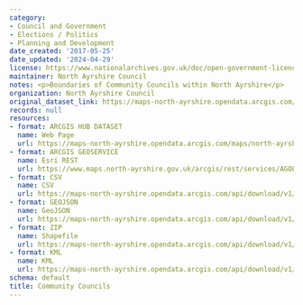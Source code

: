 ```yaml
---
category:
- Council and Government
- Elections / Politics
- Planning and Development
date_created: '2017-05-25'
date_updated: '2024-04-29'
license: https://www.nationalarchives.gov.uk/doc/open-government-licence/version/3/
maintainer: North Ayrshire Council
notes: <p>Boundaries of Community Councils within North Ayrshire</p>
organization: North Ayrshire Council
original_dataset_link: https://maps-north-ayrshire.opendata.arcgis.com/maps/north-ayrshire::community-councils
records: null
resources:
- format: ARCGIS HUB DATASET
  name: Web Page
  url: https://maps-north-ayrshire.opendata.arcgis.com/maps/north-ayrshire::community-councils
- format: ARCGIS GEOSERVICE
  name: Esri REST
  url: https://www.maps.north-ayrshire.gov.uk/arcgis/rest/services/AGOL/Open_Data_Portal/MapServer/9
- format: CSV
  name: CSV
  url: https://maps-north-ayrshire.opendata.arcgis.com/api/download/v1/items/1458fb6cacdd4beeb2076487aac71c8b/csv?layers=9
- format: GEOJSON
  name: GeoJSON
  url: https://maps-north-ayrshire.opendata.arcgis.com/api/download/v1/items/1458fb6cacdd4beeb2076487aac71c8b/geojson?layers=9
- format: ZIP
  name: Shapefile
  url: https://maps-north-ayrshire.opendata.arcgis.com/api/download/v1/items/1458fb6cacdd4beeb2076487aac71c8b/shapefile?layers=9
- format: KML
  name: KML
  url: https://maps-north-ayrshire.opendata.arcgis.com/api/download/v1/items/1458fb6cacdd4beeb2076487aac71c8b/kml?layers=9
schema: default
title: Community Councils
---
```

